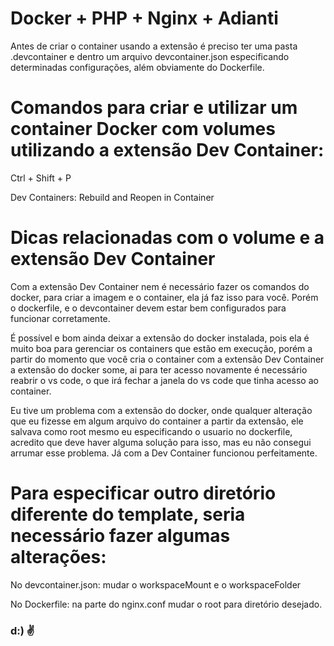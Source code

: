 # Docker + PHP + Nginx + Adianti

Antes de criar o container usando a extensão é preciso ter uma pasta .devcontainer e dentro um arquivo devcontainer.json especificando determinadas configurações, além obviamente do Dockerfile.

# Comandos para criar e utilizar um container Docker com volumes utilizando a extensão Dev Container:

Ctrl + Shift + P

Dev Containers: Rebuild and Reopen in Container

# Dicas relacionadas com o volume e a extensão Dev Container 

Com a extensão Dev Container nem é necessário fazer os comandos do docker, para criar a imagem e o container, ela já faz isso para você. Porém o dockerfile, e o devcontainer devem estar bem configurados para funcionar corretamente.

É possível e bom ainda deixar a extensão do docker instalada, pois ela é muito boa para gerenciar os containers que estão em execução, porém a partir do momento que você cria o container com a extensão Dev Container a extensão do docker some, ai para ter acesso novamente é necessário reabrir o vs code, o que irá fechar a janela do vs code que tinha acesso ao container.

Eu tive um problema com a extensão do docker, onde qualquer alteração que eu fizesse em algum arquivo do container a partir da extensão, ele salvava como root mesmo eu especificando o usuario no dockerfile, acredito que deve haver alguma solução para isso, mas eu não consegui arrumar esse problema. Já com a Dev Container funcionou perfeitamente.

# Para especificar outro diretório diferente do template, seria necessário fazer algumas alterações:

No devcontainer.json: mudar o workspaceMount e o workspaceFolder

No Dockerfile: na parte do nginx.conf mudar o root para diretório desejado.

### d:) :v: